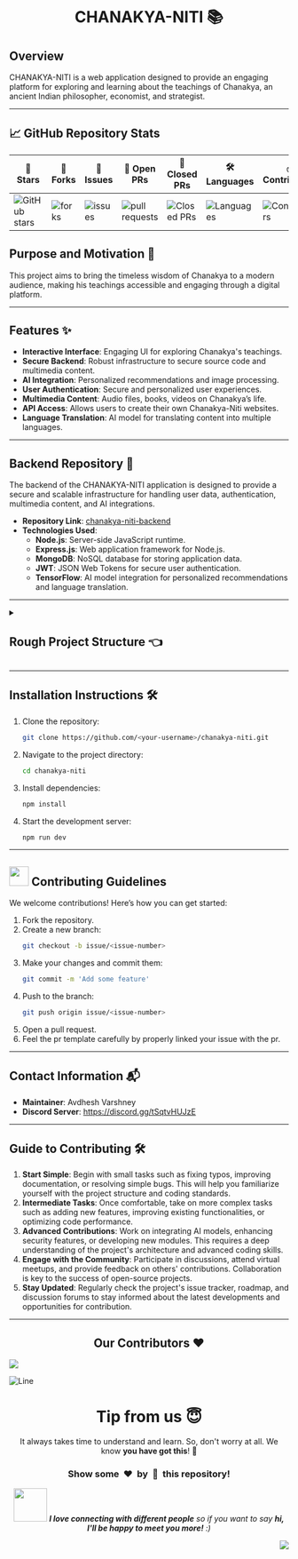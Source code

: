 <h1 align="center">CHANAKYA-NITI 📚</h1>


## Overview

CHANAKYA-NITI is a web application designed to provide an engaging platform for exploring and learning about the teachings of Chanakya, an ancient Indian philosopher, economist, and strategist.

<hr>

## 📈 GitHub Repository Stats
| 🌟 **Stars** | 🍴 **Forks** | 🐛 **Issues** | 🔔 **Open PRs** | 🔕 **Closed PRs** | 🛠️ **Languages** | ✅ **Contributors** |
|--------------|--------------|---------------|-----------------|------------------|------------------|------------------|
| ![GitHub stars](https://img.shields.io/github/stars/Avdhesh-Varshney/chanakya-niti) | ![forks](https://img.shields.io/github/forks/Avdhesh-Varshney/chanakya-niti) | ![issues](https://img.shields.io/github/issues/Avdhesh-Varshney/chanakya-niti?color=32CD32) | ![pull requests](https://img.shields.io/github/issues-pr/Avdhesh-Varshney/chanakya-niti?color=FFFF8F) | ![Closed PRs](https://img.shields.io/github/issues-pr-closed/Avdhesh-Varshney/chanakya-niti?color=20B2AA) | ![Languages](https://img.shields.io/github/languages/count/Avdhesh-Varshney/chanakya-niti?color=20B2AA) | ![Contributors](https://img.shields.io/github/contributors/Avdhesh-Varshney/chanakya-niti?color=00FA9A) |

## Purpose and Motivation 🎯

This project aims to bring the timeless wisdom of Chanakya to a modern audience, making his teachings accessible and engaging through a digital platform.

<hr>

## Features ✨

- **Interactive Interface**: Engaging UI for exploring Chanakya's teachings.
- **Secure Backend**: Robust infrastructure to secure source code and multimedia content.
- **AI Integration**: Personalized recommendations and image processing.
- **User Authentication**: Secure and personalized user experiences.
- **Multimedia Content**: Audio files, books, videos on Chanakya’s life.
- **API Access**: Allows users to create their own Chanakya-Niti websites.
- **Language Translation**: AI model for translating content into multiple languages.

<hr>

## Backend Repository 🔧

The backend of the CHANAKYA-NITI application is designed to provide a secure and scalable infrastructure for handling user data, authentication, multimedia content, and AI integrations.

- **Repository Link**: [chanakya-niti-backend](https://github.com/Avdhesh-Varshney/chanakya-niti-backend)
- **Technologies Used**:
  - **Node.js**: Server-side JavaScript runtime.
  - **Express.js**: Web application framework for Node.js.
  - **MongoDB**: NoSQL database for storing application data.
  - **JWT**: JSON Web Tokens for secure user authentication.
  - **TensorFlow**: AI model integration for personalized recommendations and language translation.
  
<hr>

 <details>
   <summary><h2>Rough Project Structure 👈</h2></summary>

```css
Chanakya-Niti
├── Frontend
│   └── React + Vite
│       ├── Navbar
│       │   ├── Logo
│       │   │   └── Targeting the homepage
│       │   ├── About Page
│       │   │   ├── Chanakya Card component
│       │   │   │   └── Detailed timeline of Chanakya's life
│       │   │   ├── Chandragupta Card component
│       │   │   │   └── Chandragupta's life
│       │   │   └── Maurya Dynasty Card component
│       │   │       └── Its lifeline
│       │   ├── Resources Section
│       │   │   ├── Audio Card Section
│       │   │   │   ├── Chanakya Card component
│       │   │   │   │   └── Story of Chanakya
│       │   │   │   └── Planning of other persona stories
│       │   │   ├── Books Card Section
│       │   │   │   └── Chanakya Card component
│       │   │   │       └── Books related to Chanakya
│       │   │   └── Videos Card Section
│       │   │       ├── Videos related to Chanakya
│       │   │       └── Planned for other persona resources
│       │   ├── Contributors Page
│       │   │   ├── Card of Contributors
│       │   │   │   └── Images fetched from GitHub API
│       │   │   └── Details Button
│       │   │       ├── GitHub Button
│       │   │       ├── LinkedIn Button
│       │   │       └── Working details button
│       │   │           └── Details of contributions linked to the database
│       │   └── Sign In/Sign Up Buttons
│       ├── Main Body
│       │   └── Homepage
│       │       └── Showcasing UI and intro of all website sections
│       └── Footer
│           ├── Logo
│           ├── One-line Intro
│           ├── Contact Information
│           │   └── Social Icons
│           │       ├── GitHub
│           │       └── Discord
│           └── Project Frontend repo link
├── Backend
│   ├── Express + Node + MongoDB
│   │   ├── User Authentication
│   │   │   └── JWT
│   │   │       └── Sign In/Sign Up
│   │   │           └── Database from MongoDB URL
│   │   ├── Database Integration
│   │   │   ├── MongoDB API
│   │   │   │   ├── Quotes resources
│   │   │   │   ├── Books resources
│   │   │   │   ├── Videos resources
│   │   │   │   ├── Audio resources
│   │   │   │   └── Contributors' records
│   │   │   └── GitHub API
│   │   └── API Access for logged-in users only
│   │       └── API hits capped at 1000
│   └── AI Integration
│   |   ├── Text-to-Speech Converter
│   |   │   └── For books resources
│   |   └── Language Translator
│   |       ├── For books
│   |       └── For audios
|   ├── Testing
|   └── Documentation
└── Database
    ├── Audio database
    ├── Videos database
    ├── Books database
    └── Quotes database
```
</details>

<hr>

## Installation Instructions 🛠️

1. Clone the repository:
   ```sh
   git clone https://github.com/<your-username>/chanakya-niti.git
   ```
2. Navigate to the project directory:
   ```sh
   cd chanakya-niti
   ```
3. Install dependencies:
   ```sh
   npm install
   ```
4. Start the development server:
   ```sh
   npm run dev
   ```

  <hr>
  

<div>
<h2><img src = "https://raw.githubusercontent.com/Tarikul-Islam-Anik/Animated-Fluent-Emojis/master/Emojis/Hand%20gestures/Handshake.png" width="35" height="35"> Contributing Guidelines </h2>
</div>

We welcome contributions! Here’s how you can get started:

1. Fork the repository.
2. Create a new branch:
   ```sh
   git checkout -b issue/<issue-number>
   ```
3. Make your changes and commit them:
   ```sh
   git commit -m 'Add some feature'
   ```
4. Push to the branch:
   ```sh
   git push origin issue/<issue-number>
   ```
5. Open a pull request.
6. Feel the pr template carefully by properly linked your issue with the pr.

<hr>

## Contact Information 📬

- **Maintainer**: Avdhesh Varshney
- **Discord Server**: https://discord.gg/tSqtvHUJzE

<hr>

## Guide to Contributing 🛠️

1. **Start Simple**: Begin with small tasks such as fixing typos, improving documentation, or resolving simple bugs. This will help you familiarize yourself with the project structure and coding standards.
2. **Intermediate Tasks**: Once comfortable, take on more complex tasks such as adding new features, improving existing functionalities, or optimizing code performance.
3. **Advanced Contributions**: Work on integrating AI models, enhancing security features, or developing new modules. This requires a deep understanding of the project's architecture and advanced coding skills.
4. **Engage with the Community**: Participate in discussions, attend virtual meetups, and provide feedback on others' contributions. Collaboration is key to the success of open-source projects.
5. **Stay Updated**: Regularly check the project's issue tracker, roadmap, and discussion forums to stay informed about the latest developments and opportunities for contribution.

<hr>

<h2 align = "center">Our Contributors ❤️</h2>
<a href="https://github.com/Avdhesh-Varshney/chanakya-niti/graphs/contributors">
  <img src="https://contrib.rocks/image?repo=Avdhesh-Varshney/chanakya-niti" />
</a>


![Line](https://user-images.githubusercontent.com/85225156/171937799-8fc9e255-9889-4642-9c92-6df85fb86e82.gif)

<div align="center">
  <h1>Tip from us 😇</h1>
  <p>It always takes time to understand and learn. So, don't worry at all. We know <b>you have got this</b>! 💪</p>
  <h3>Show some &nbsp;❤️&nbsp; by &nbsp;🌟&nbsp; this repository!</h3>
  <img src="https://media.giphy.com/media/LnQjpWaON8nhr21vNW/giphy.gif" width="60"> <em><b>I love connecting with different people</b> so if you want to say <b>hi, I'll be happy to meet you more!</b> :)</em>
</div>

<a href="#top"><img src="https://img.shields.io/badge/-Back%20to%20Top-red?style=for-the-badge" align="right"/></a>
